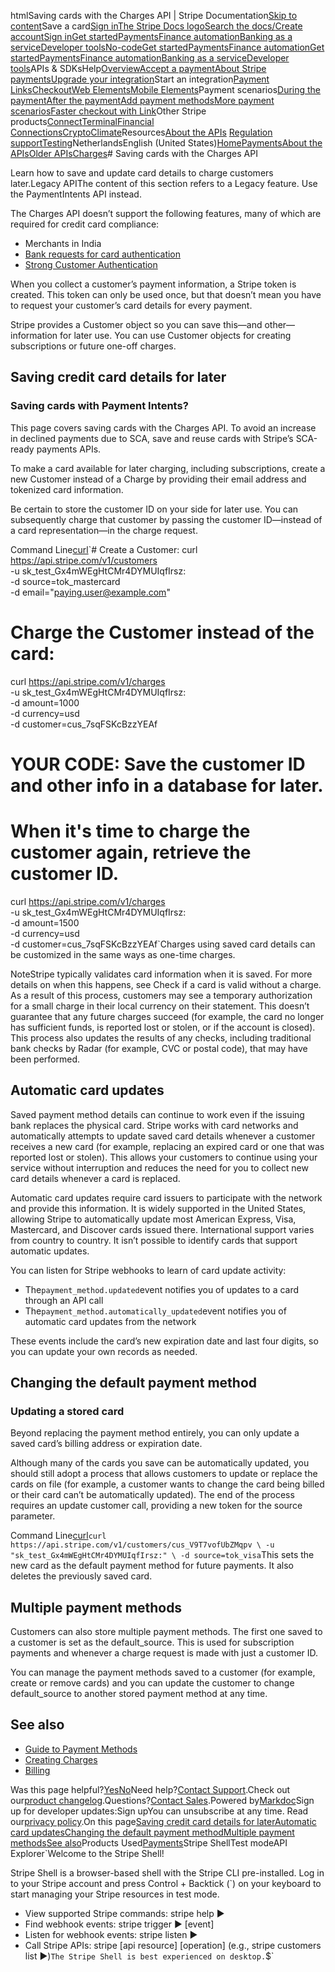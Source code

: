 htmlSaving cards with the Charges API | Stripe Documentation[Skip to content](#main-content)Save a card[Sign in](https://dashboard.stripe.com/login?redirect=https%3A%2F%2Fdocs.stripe.com%2Fsaving-cards)[The Stripe Docs logo](/)[Search the docs/](#)[Create account](https://dashboard.stripe.com/register)[Sign in](https://dashboard.stripe.com/login?redirect=https%3A%2F%2Fdocs.stripe.com%2Fsaving-cards)[Get started](/get-started)[Payments](/payments)[Finance automation](/finance-automation)[Banking as a service](/financial-services)[Developer tools](/development)[No-code](/no-code)[Get started](/get-started)[Payments](/payments)[Finance automation](/finance-automation)[](#)[Get started](/get-started)[Payments](/payments)[Finance automation](/finance-automation)[Banking as a service](/financial-services)[Developer tools](/development)[](#)APIs & SDKsHelp[Overview](/docs/payments)[Accept a payment](#)[About Stripe payments](#)[Upgrade your integration](/docs/payments/upgrades)Start an integration[Payment Links](#)[Checkout](#)[Web Elements](#)[Mobile Elements](#)Payment scenarios[During the payment](#)[After the payment](#)[Add payment methods](#)[More payment scenarios](#)[Faster checkout with Link](#)Other Stripe products[Connect](#)[Terminal](#)[Financial Connections](#)[Crypto](#)[Climate](#)Resources[About the APIs](#)
[Regulation support](#)[Testing](/docs/testing)NetherlandsEnglish (United States)[](#)[](#)[Home](/docs)[Payments](/docs/payments)[About the APIs](/docs/payments-api/tour)[Older APIs](/docs/payments/older-apis)[Charges](/docs/payments/charges-api)# Saving cards with the Charges API

Learn how to save and update card details to charge customers later.Legacy APIThe content of this section refers to a Legacy feature. Use the PaymentIntents API instead.

The Charges API doesn’t support the following features, many of which are required for credit card compliance:

- Merchants in India
- [Bank requests for card authentication](/payments/cards/overview)
- [Strong Customer Authentication](/strong-customer-authentication)

When you collect a customer’s payment information, a Stripe token is created. This token can only be used once, but that doesn’t mean you have to request your customer’s card details for every payment.

Stripe provides a Customer object so you can save this—and other—information for later use. You can use Customer objects for creating subscriptions or future one-off charges.

## Saving credit card details for later

### Saving cards with Payment Intents?

This page covers saving cards with the Charges API. To avoid an increase in declined payments due to SCA, save and reuse cards with Stripe’s SCA-ready payments APIs.

To make a card available for later charging, including subscriptions, create a new Customer instead of a Charge by providing their email address and tokenized card information.

Be certain to store the customer ID on your side for later use. You can subsequently charge that customer by passing the customer ID—instead of a card representation—in the charge request.

Command Line[curl](#)`# Create a Customer:
curl https://api.stripe.com/v1/customers \
  -u sk_test_Gx4mWEgHtCMr4DYMUIqfIrsz: \
  -d source=tok_mastercard \
  -d email="paying.user@example.com"

# Charge the Customer instead of the card:
curl https://api.stripe.com/v1/charges \
  -u sk_test_Gx4mWEgHtCMr4DYMUIqfIrsz: \
  -d amount=1000 \
  -d currency=usd \
  -d customer=cus_7sqFSKcBzzYEAf

# YOUR CODE: Save the customer ID and other info in a database for later.

# When it's time to charge the customer again, retrieve the customer ID.
curl https://api.stripe.com/v1/charges \
  -u sk_test_Gx4mWEgHtCMr4DYMUIqfIrsz: \
  -d amount=1500 \
  -d currency=usd \
  -d customer=cus_7sqFSKcBzzYEAf`Charges using saved card details can be customized in the same ways as one-time charges.

NoteStripe typically validates card information when it is saved. For more details on when this happens, see Check if a card is valid without a charge.  As a result of this process, customers may see a temporary authorization for a small charge in their local currency on their statement. This doesn’t guarantee that any future charges succeed (for example, the card no longer has sufficient funds, is reported lost or stolen, or if the account is closed). This process also updates the results of any checks, including traditional bank checks by Radar (for example, CVC or postal code), that may have been performed.

## Automatic card updates

Saved payment method details can continue to work even if the issuing bank replaces the physical card. Stripe works with card networks and automatically attempts to update saved card details whenever a customer receives a new card (for example, replacing an expired card or one that was reported lost or stolen). This allows your customers to continue using your service without interruption and reduces the need for you to collect new card details whenever a card is replaced.

Automatic card updates require card issuers to participate with the network and provide this information. It is widely supported in the United States, allowing Stripe to automatically update most American Express, Visa, Mastercard, and Discover cards issued there. International support varies from country to country. It isn’t possible to identify cards that support automatic updates.

You can listen for Stripe webhooks to learn of card update activity:

- The`payment_method.updated`event notifies you of updates to a card through an API call
- The`payment_method.automatically_updated`event notifies you of automatic card updates from the network

These events include the card’s new expiration date and last four digits, so you can update your own records as needed.

## Changing the default payment method

### Updating a stored card

Beyond replacing the payment method entirely, you can only update a saved card’s billing address or expiration date.

Although many of the cards you save can be automatically updated, you should still adopt a process that allows customers to update or replace the cards on file (for example, a customer wants to change the card being billed or their card can’t be automatically updated). The end of the process requires an update customer call, providing a new token for the source parameter.

Command Line[curl](#)`curl https://api.stripe.com/v1/customers/cus_V9T7vofUbZMqpv \
  -u "sk_test_Gx4mWEgHtCMr4DYMUIqfIrsz:" \
  -d source=tok_visa`This sets the new card as the default payment method for future payments. It also deletes the previously saved card.

## Multiple payment methods

Customers can also store multiple payment methods. The first one saved to a customer is set as the default_source. This is used for subscription payments and whenever a charge request is made with just a customer ID.

You can manage the payment methods saved to a customer (for example, create or remove cards) and you can update the customer to change default_source to another stored payment method at any time.

## See also

- [Guide to Payment Methods](https://stripe.com/payments/payment-methods-guide)
- [Creating Charges](/payments/charges-api)
- [Billing](/billing)

Was this page helpful?[Yes](#)[No](#)Need help?[Contact Support](https://support.stripe.com/).Check out our[product changelog](https://stripe.com/blog/changelog).Questions?[Contact Sales](https://stripe.com/contact/sales).Powered by[Markdoc](https://markdoc.dev)Sign up for developer updates:Sign upYou can unsubscribe at any time. Read our[privacy policy](https://stripe.com/privacy).On this page[Saving credit card details for later](#saving-credit-card-details-for-later)[Automatic card updates](#automatic-card-updates)[Changing the default payment method](#changing-default-payment-method)[Multiple payment methods](#multiple-payment-methods)[See also](#see-also)Products Used[Payments](/payments)Stripe ShellTest modeAPI Explorer[](https://stripe.com/docs/stripe-cli#install)`Welcome to the Stripe Shell!

Stripe Shell is a browser-based shell with the Stripe CLI pre-installed. Log in to your
Stripe account and press Control + Backtick (`) on your keyboard to start managing your Stripe
resources in test mode.

- View supported Stripe commands: stripe help ▶️
- Find webhook events: stripe trigger ▶️ [event]
- Listen for webhook events: stripe listen ▶
- Call Stripe APIs: stripe [api resource] [operation] (e.g., stripe customers list ▶️)`The Stripe Shell is best experienced on desktop.`$`